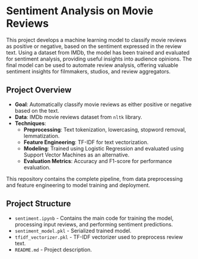 # Sentiment Analysis on Movie Reviews

This project develops a machine learning model to classify movie reviews as positive or negative, based on the sentiment expressed in the review text. Using a dataset from IMDb, the model has been trained and evaluated for sentiment analysis, providing useful insights into audience opinions. The final model can be used to automate review analysis, offering valuable sentiment insights for filmmakers, studios, and review aggregators.

## Project Overview

- **Goal**: Automatically classify movie reviews as either positive or negative based on the text.
- **Data**: IMDb movie reviews dataset from `nltk` library.
- **Techniques**:
  - **Preprocessing**: Text tokenization, lowercasing, stopword removal, lemmatization.
  - **Feature Engineering**: TF-IDF for text vectorization.
  - **Modeling**: Trained using Logistic Regression and evaluated using Support Vector Machines as an alternative.
  - **Evaluation Metrics**: Accuracy and F1-score for performance evaluation.

This repository contains the complete pipeline, from data preprocessing and feature engineering to model training and deployment.

## Project Structure

- `sentiment.ipynb` - Contains the main code for training the model, processing input reviews, and performing sentiment predictions.
- `sentiment_model.pkl` - Serialized trained model.
- `tfidf_vectorizer.pkl` - TF-IDF vectorizer used to preprocess review text.
- `README.md` - Project description.
